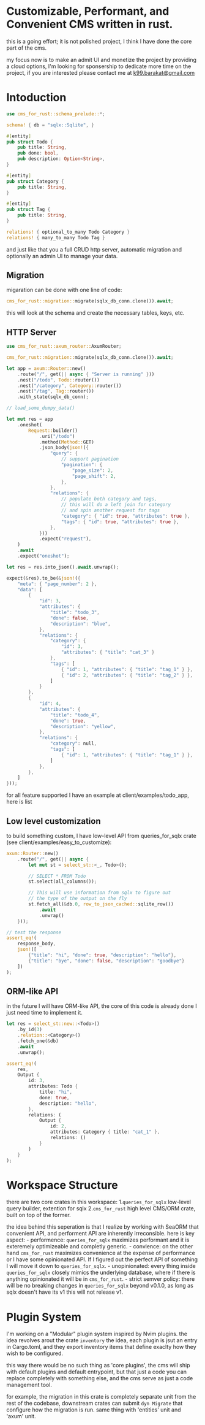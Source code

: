 # Customizable, Performant, and Convenient CMS written in rust.

this is a going effort; it is not polished project, I think I have done the core part of the cms.

my focus now is to make an admit UI and monetize the project by providing a cloud options, I'm looking for sponsership to dedicate more time on the project, if you are interested please contact me at k99.barakat@gmail.com

# Intoduction

```rust
use cms_for_rust::schema_prelude::*;

schema! { db = "sqlx::Sqlite", }

#[entity]
pub struct Todo {
    pub title: String,
    pub done: bool,
    pub description: Option<String>,
}

#[entity]
pub struct Category {
    pub title: String,
}

#[entity]
pub struct Tag {
    pub title: String,
}

relations! { optional_to_many Todo Category }
relations! { many_to_many Todo Tag }
```

and just like that you a full CRUD http server, automatic migration and optionally an admin UI to manage your data.

## Migration

migaration can be done with one line of code:

```rust
cms_for_rust::migration::migrate(sqlx_db_conn.clone()).await;
```

this will look at the schema and create the necessary tables, keys, etc.


## HTTP Server

```rust
use cms_for_rust::axum_router::AxumRouter;

cms_for_rust::migration::migrate(sqlx_db_conn.clone()).await;

let app = axum::Router::new()
    .route("/", get(|| async { "Server is running" }))
    .nest("/todo", Todo::router())
    .nest("/category", Category::router())
    .nest("/tag", Tag::router())
    .with_state(sqlx_db_conn);

// load_some_dumpy_data()

let mut res = app
    .oneshot(
        Request::builder()
            .uri("/todo")
            .method(Method::GET)
            .json_body(json!({
                "query": {
                    // support pagination
                    "pagination": {
                        "page_size": 2,
                        "page_shift": 2,
                    },
                },
                "relations": {
                    // populate both category and tags,
                    // this will do a left join for category
                    // and spin another request for tags
                    "category": { "id": true, "attributes": true },
                    "tags": { "id": true, "attributes": true },
                },
            }))
            .expect("request"),
    )
    .await
    .expect("oneshot");

let res = res.into_json().await.unwrap();

expect(&res).to_be(&json!({
    "meta": { "page_number": 2 },
    "data": [
        {
            "id": 3,
            "attributes": {
                "title": "todo_3",
                "done": false,
                "description": "blue",
            },
            "relations": {
                "category": {
                    "id": 3,
                    "attributes": { "title": "cat_3" }
                },
                "tags": [
                    { "id": 1, "attributes": { "title": "tag_1" } },
                    { "id": 2, "attributes": { "title": "tag_2" } },
                ]
            }
        },
        {
            "id": 4,
            "attributes": {
                "title": "todo_4",
                "done": true,
                "description": "yellow",
            },
            "relations": {
                "category": null,
                "tags": [
                    { "id": 1, "attributes": { "title": "tag_1" } },
                ]
            },
        },
    ]
}));
```

for all feature supported I have an example at client/examples/todo_app, here is list

## Low level customization

to build something custom, I have low-level API from queries_for_sqlx crate (see client/examples/easy_to_customize):

```rust
axum::Router::new()
    .route("/", get(|| async {
        let mut st = select_st::<_, Todo>();

        // SELECT * FROM Todo
        st.select(all_columns());

        // This will use information from sqlx to figure out
        // the type of the output on the fly
        st.fetch_all(&db.0, row_to_json_cached::sqlite_row())
            .await
            .unwrap()
    }));

// test the response
assert_eq!(
    response_body,
    json!([
        {"title": "hi", "done": true, "description": "hello"},
        {"title": "bye", "done": false, "description": "goodbye"}
    ])
);
```

## ORM-like API

in the future I will have ORM-like API, the core of this code is already done I just need time to implement it.

```rust
let res = select_st::new::<Todo>()
    .by_id(3)
    .relation::<Category>()
    .fetch_one(&db)
    .await
    .unwrap();

assert_eq!(
    res,
    Output {
        id: 3,
        attributes: Todo {
            title: "hi",
            done: true,
            description: "hello",
        },
        relations: (
            Output {
                id: 2,
                attributes: Category { title: "cat_1" },
                relations: ()
            }
        )
    }
);
```

# Workspace Structure
there are two core crates in this workspace:
1.`queries_for_sqlx` low-level query builder, extention for sqlx
2.`cms_for_rust` high level CMS/ORM crate, built on top of the former.

the idea behind this seperation is that I realize by working with SeaORM that convenient API, and performent API are inherently irreconsible. here is key aspect:
    - performence: `queries_for_sqlx` maximizes performant and it is exteremely optimizeable and completly generic.
    - convience: on the other hand `cms_for_rust` maximizes convenience at the expense of performance or I have some opinionated API. If I figured out the perfect API of something I will move it down to `queries_for_sqlx`.
    - unopinionated: every thing inside `queries_for_sqlx` closely mimics the underlying database, where if there is anything opinionated it will be in `cms_for_rust`.
    - strict semver policy: there will be no breaking changes in `queries_for_sqlx` beyond v0.1.0, as long as sqlx doesn't have its v1 this will not release v1.

# Plugin System
I'm working on a "Modular" plugin system inspired by Nvim plugins. the idea revolves arout the crate `inventory` the idea, each plugin is jsut an entry in Cargo.toml, and they export inventory items that define exaclty how they wish to be configured.

this way there would be no such thing as 'core plugins', the cms will ship with default plugins and default entrypoint, but that just a code you can replace completely with something else, and the cms serve as just a code management tool.

for example, the migration in this crate is completely separate unit from the rest of the codebase, downstream crates can submit `dyn Migrate` that configure how the migration is run. same thing with 'entities' unit and 'axum' unit.
